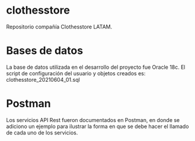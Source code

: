 # clothesstore
Repositorio compañía Clothesstore LATAM.

# Bases de datos
La base de datos utilizada en el desarrollo del proyecto fue Oracle 18c. El script de configuración del usuario y objetos creados es: clothesstore_20210604_01.sql

# Postman
Los servicios API Rest fueron documentados en Postman, en donde se adiciono un ejemplo para ilustrar la forma en que se debe hacer el llamado de cada uno de los servicios.

